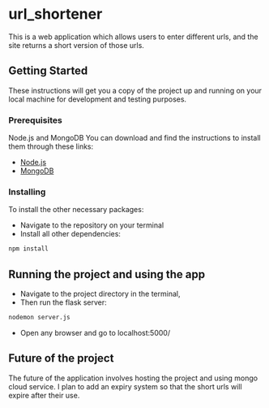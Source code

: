 # url_shortener

This is a web application which allows users to enter different urls, and the site returns a short version of those urls. 

## Getting Started

These instructions will get you a copy of the project up and running on your local machine for development and testing purposes. 

### Prerequisites

Node.js and MongoDB
You can download and find the instructions to install them through these links:

* [Node.js](https://nodejs.org/en/download/)
* [MongoDB](https://docs.mongodb.com/manual/administration/install-community/)

### Installing
To install the other necessary packages: 
* Navigate to the repository on your terminal
* Install all other dependencies:
```bash
npm install
```

## Running the project and using the app

* Navigate to the project directory in the terminal, 
* Then run the flask server:
```bash
nodemon server.js
```
* Open any browser and go to localhost:5000/

## Future of the project

The future of the application involves hosting the project and using mongo cloud service. I plan to add an expiry system so that the short urls will expire after their use.
